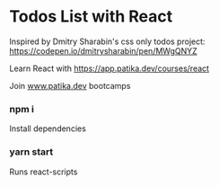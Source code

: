 # Todos List with React

Inspired by Dmitry Sharabin's css only todos project: https://codepen.io/dmitrysharabin/pen/MWgQNYZ

Learn React with https://app.patika.dev/courses/react

Join www.patika.dev bootcamps

### npm i
Install dependencies 
### yarn start
Runs react-scripts

